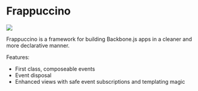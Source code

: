 # Frappuccino

![](http://f.cl.ly/items/0u1z0w3P2c3v0f3y472j/frap.jpg)

Frappuccino is a framework for building Backbone.js apps in a cleaner and more declarative manner.

Features:

- First class, composeable events
- Event disposal
- Enhanced views with safe event subscriptions and templating magic

